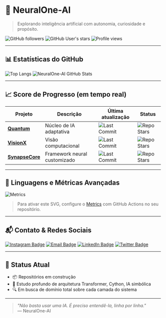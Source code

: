 # 🧠 NeuralOne-AI

> Explorando inteligência artificial com autonomia, curiosidade e propósito.

![GitHub followers](https://img.shields.io/github/followers/NeuralOne-AI?label=Seguidores&style=social)
![GitHub User's stars](https://img.shields.io/github/stars/NeuralOne-AI?affiliations=OWNER&style=social)
![Profile views](https://komarev.com/ghpvc/?username=NeuralOne-AI&style=flat&color=blue)

---

## 📊 Estatísticas do GitHub

![Top Langs](https://github-readme-stats.vercel.app/api/top-langs/?username=NeuralOne-AI&layout=compact&theme=codeSTACKr)
![NeuralOne-AI GitHub Stats](https://github-readme-stats.vercel.app/api?username=NeuralOne-AI&show_icons=true&theme=codeSTACKr)

---

## 📈 Score de Progresso (em tempo real)

| Projeto          | Descrição                                   | Última atualização           | Status      |
|------------------|----------------------------------------------|-------------------------------|-------------|
| [**Quantum**](https://github.com/NeuralOne-AI/Quantum)       | Núcleo de IA adaptativa        | ![Last Commit](https://img.shields.io/github/last-commit/NeuralOne-AI/Quantum?style=flat-square) | ![Repo Stars](https://img.shields.io/github/stars/NeuralOne-AI/Quantum?style=flat-square) |
| [**VisionX**](https://github.com/NeuralOne-AI/VisionX)       | Visão computacional            | ![Last Commit](https://img.shields.io/github/last-commit/NeuralOne-AI/VisionX?style=flat-square) | ![Repo Stars](https://img.shields.io/github/stars/NeuralOne-AI/VisionX?style=flat-square) |
| [**SynapseCore**](https://github.com/NeuralOne-AI/SynapseCore) | Framework neural customizado   | ![Last Commit](https://img.shields.io/github/last-commit/NeuralOne-AI/SynapseCore?style=flat-square) | ![Repo Stars](https://img.shields.io/github/stars/NeuralOne-AI/SynapseCore?style=flat-square) |

---

## 📂 Linguagens e Métricas Avançadas

![Metrics](https://raw.githubusercontent.com/NeuralOne-AI/NeuralOne-AI/main/github-metrics.svg)

> Para ativar este SVG, configure o [Metrics](https://github.com/lowlighter/metrics) com GitHub Actions no seu repositório.

---

## 📬 Contato & Redes Sociais

[![Instagram Badge](https://img.shields.io/badge/-@e.cssilva0-E4405F?style=flat-square&logo=instagram&logoColor=white&link=https://instagram.com/e.cssilva0)](https://instagram.com/e.cssilva0)
[![Email Badge](https://img.shields.io/badge/-neuralone-ai@2mail.co-D14836?style=flat-square&logo=gmail&logoColor=white&link=mailto:neuralone-ai@2mail.co)](mailto:neuralone-ai@2mail.co)
[![LinkedIn Badge](https://img.shields.io/badge/-LinkedIn-0A66C2?style=flat-square&logo=linkedin&logoColor=white&link=https://linkedin.com/in/pop)](https://linkedin.com/in/pop)
[![Twitter Badge](https://img.shields.io/badge/-@seuTwitter-1DA1F2?style=flat-square&logo=twitter&logoColor=white&link=https://twitter.com/pop)](https://twitter.com/pop)

---

## 🚧 Status Atual

- 📦 Repositórios em construção  
- 🧠 Estudo profundo de arquitetura Transformer, Cython, IA simbólica  
- 🔍 Em busca de domínio total sobre cada camada do sistema  

---

> _"Não basta usar uma IA. É preciso entendê-la, linha por linha."_  
> — NeuralOne-AI
